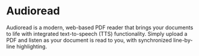 # Audioread
Audioread is a modern, web-based PDF reader that brings your documents to life with integrated text-to-speech (TTS) functionality. Simply upload a PDF and listen as your document is read to you, with synchronized line-by-line highlighting.
